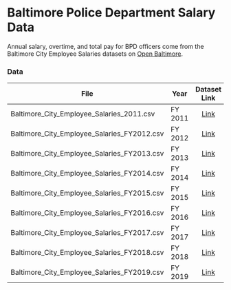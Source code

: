 # Baltimore Police Department Salary Data
Annual salary, overtime, and total pay for BPD officers come from the Baltimore City Employee Salaries datasets on [Open Baltimore](https://data.baltimorecity.gov).

### Data
| File                                        | Year             | Dataset Link |
| ------------------------------------------- | ---------------- |:------------:|
| Baltimore_City_Employee_Salaries_2011.csv   | FY 2011 | [Link](https://data.baltimorecity.gov/City-Government/Baltimore-City-Employee-Salaries-2011/ijfz-2v3c)
| Baltimore_City_Employee_Salaries_FY2012.csv | FY 2012 | [Link](https://data.baltimorecity.gov/City-Government/Baltimore-City-Employee-Salaries-FY2012/7ymi-bvp3)
| Baltimore_City_Employee_Salaries_FY2013.csv | FY 2013 | [Link](https://data.baltimorecity.gov/City-Government/Baltimore-City-Employee-Salaries-FY2013/59xj-us3u)
| Baltimore_City_Employee_Salaries_FY2014.csv | FY 2014 | [Link](https://data.baltimorecity.gov/City-Government/Baltimore-City-Employee-Salaries-FY2014/2j28-xzd7)
| Baltimore_City_Employee_Salaries_FY2015.csv | FY 2015 | [Link](https://data.baltimorecity.gov/City-Government/Baltimore-City-Employee-Salaries-FY2015/nsfe-bg53)
| Baltimore_City_Employee_Salaries_FY2016.csv | FY 2016 | [Link](https://data.baltimorecity.gov/City-Government/Baltimore-City-Employee-Salaries-FY2016/65ac-s4v5)
| Baltimore_City_Employee_Salaries_FY2017.csv | FY 2017 | [Link](https://data.baltimorecity.gov/City-Government/Baltimore-City-Employee-Salaries-FY2017/fh59-3d3c)
| Baltimore_City_Employee_Salaries_FY2018.csv | FY 2018 | [Link](https://data.baltimorecity.gov/City-Government/Baltimore-City-Employee-Salaries-FY2018/biyh-j8tc)
| Baltimore_City_Employee_Salaries_FY2019.csv | FY 2019 | [Link](https://data.baltimorecity.gov/City-Government/Baltimore-City-Employee-Salaries-FY2019/6xv6-e66h)